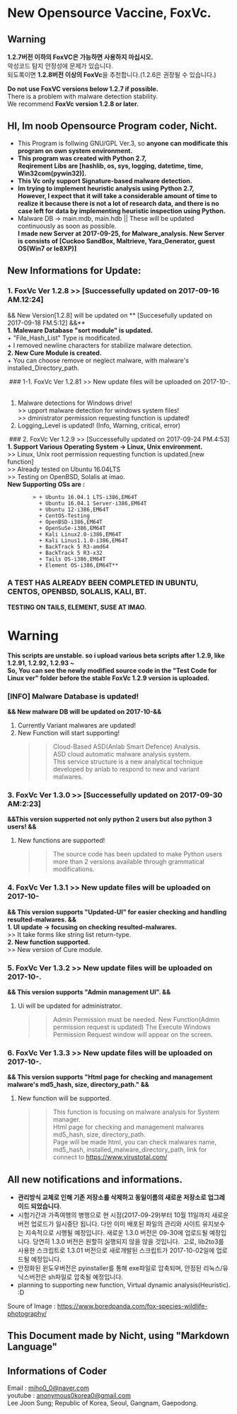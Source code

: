 # New Opensource Vaccine, FoxVc.  

## Warning  
**1.2.7버전 이하의 FoxVC은 가능하면 사용하지 마십시오.**  
악성코드 탐지 안정성에 문제가 있습니다.   
되도록이면 **1.2.8버전 이상의 FoxVc**을 추천합니다.(1.2.6은 권장될 수 있습니다.)  

**Do not use FoxVC versions below 1.2.7 if possible.**     
There is a problem with malware detection stability.   
We recommend **FoxVc version 1.2.8 or later.**    


## HI, Im noob Opensource Program coder, Nicht.

+ This Program is follwing GNU/GPL Ver.3, so **anyone can modificate this program on own system environment.**  
+ **This program was created with Python 2.7,**  
**Reqirement Libs are [hashlib, os, sys, logging, datetime, time, Win32com(pywin32)].**    
+ **This Vc only support Signature-based malware detection.**  
+ **Im trying to implement heuristic analysis using Python 2.7,**  
**However, I expect that it will take a considerable amount of time to realize it because there is not a lot of research data, and there is no case left for data by implementing heuristic inspection using Python.**    
+ Malware DB -> main.mdb, main.hdb || These will be updated continuously as soon as possible.  
**I made new Server at 2017-09-25, for Malware_analysis. New Server is consists of [Cuckoo SandBox, Maltrieve, Yara_Generator, guest OS(Win7 or Ie8XP)]**  


## New Informations for Update:
  
  ### 1. FoxVc Ver 1.2.8 >> [Successefully updated on 2017-09-16 AM.12:24]   
  && New Version[1.2.8] will be updated on ** [Succesefully updated on 2017-09-18 FM.5:12] &&**  
      **1. Maleware Database "sort module" is updated.**  
        + "File_Hash_List" Type is modificated.  
        + I removed newline characters for stabilize malware detection.  
      **2. New Cure Module is created.**  
        + You can choose remove or neglect malware, with malware's installed_Directory_path.  
        
  ### 1-1. FoxVc Ver 1.2.81 >> New update files will be uploaded on 2017-10-.
          
  1. Malware detections for Windows drive!  
    >> upport malware detection for windows system files!  
    >> dministrator permission requesting function is updated!  
  2. Logging_Level is updated! (Info, Warning, critical, error)
        
         
  ### 2. FoxVc Ver 1.2.9 >> [Successefully updated on 2017-09-24 PM.4:53] 
  **1. Support Various Operating System -> Linux, Unix environment.**    
        >> Linux, Unix root permission requesting function is updated.[new function]  
        >> Already tested on Ubuntu 16.04LTS  
        >> Testing on OpenBSD, Solalis at imao.  
          **New Supporting OSs are :**  
           
            > + Ubuntu 16.04.1 LTS-i386,EM64T  
              + Ubuntu 16.04.1 Server-i386,EM64T  
              + Ubuntu 12-i386,EM64T  
              + CentOS-Testing  
              + OpenBSD-i386,EM64T  
              + OpenSuSe-i386,EM64T  
              + Kali Linux2.0-i386,EM64T  
              + Kali Linus1.1.0-i386,EM64T  
              + BackTrack 5 R3-amd64  
              + BackTrack 5 R3-x32  
              + Tails OS-i386,EM64T  
              + Element OS-i386,EM64T**     

### A TEST HAS ALREADY BEEN COMPLETED IN UBUNTU, CENTOS, OPENBSD, SOLALIS, KALI, BT.  
  **TESTING ON TAILS, ELEMENT, SUSE AT IMAO.**    
  
  # Warning          
  **This scripts are unstable. so i upload various beta scripts after 1.2.9, like 1.2.91, 1.2.92, 1.2.93 ~  
  So, You can see the newly modified source code in the "Test Code for Linux ver" folder before the stable FoxVc 1.2.9 version is uploaded.** 

  ### [INFO] Malware Database is updated!  
  **&& New malware DB will be updated on 2017-10-&&**  
  1. Currently Variant malwares are updated!  
  2. New Function will start supporting!  
     >> Cloud-Based ASD(Anlab Smart Defence) Analysis.  
     >> ASD cloud automatic malware analysis system.  
        >> This service structure is a new analytical technique developed by anlab to respond to new and variant malwares.    
                
  
  
### 3. FoxVc Ver 1.3.0 >> [Successefully updated on 2017-09-30 AM:2:23] 
**&&This version supperted not only python 2 users but also python 3 users! &&**  
1. New functions are supported!  
   >> The source code has been updated to make Python users more than 2 versions available through grammatical modifications.  
 
        
### 4. FoxVc Ver 1.3.1 >> New update files will be uploaded on 2017-10-    
**&& This version supports "Updated-UI" for easier checking and handling resulted-malwares. &&**  
**1. UI update -> focusing on checking resulted-malwares.**  
     >> It take forms like string list return-type.  
**2. New function supported.**  
     >> New version of Cure module.    
            
### 5. FoxVc Ver 1.3.2 >> New update files will be uploaded on 2017-10-.  
**&& This version supports "Admin management UI". &&**   
1. Ui will be updated for administrator.  
   >> Admin Permission must be needed.
    >> New Function(Admin permission request is updated)
      >> The Execute Windows Permission Request window will appear on the screen.
            
### 6. FoxVc Ver 1.3.3 >> New update files will be uploaded on 2017-10-.  
**&& This version supports "Html page for checking and management malware's md5_hash, size, directory_path." &&**      
1. New function will be supported.  
    >> This function is focusing on malware analysis for System manager.  
    >> Html page for checking and management malwares md5_hash, size, directory_path.  
      >> Page will be made html, you can check  malwares name, md5_hash, installed_malware_directory_path, link for connect to https://www.virustotal.com/  
            
            
            
            
## All new notifications and informations.  
+ **관리방식 교체로 인해 기존 저장소를 삭제하고 동일이름의 새로운 저장소로 업그레이드 되었습니다.**  
+ 시험기간과 가족여행의 병행으로 현 시점(2017-09-29)부터 10월 11일까지 새로운 버전 업로드가 일시중단 됩니다.  다만 이미 배포된 파일의 관리와 사이트 유지보수는 지속적으로 시행될 예정입니다. 새로운 1.3.0 버전은 09-30에 업로드될 예정입니다. 당연히 1.3.0 버전은 원할히 실행되지 않을 않을 것입니다.  고로, lib2to3를 사용한 스크립트로 1.3.01 버전으로 새로개발된 스크립트가 2017-10-02일에 업로드될 예정입니다.
+ 안정화된 윈도우버전은 pyinstaller를 통해 exe파일로 압축되며, 안정된 리눅스/유닉스버전은 sh파일로 압축될 예정입니다.  
+ planning to supporting new function, Virtual dynamic analysis(Heuristic). :D  
     
Soure of Image : https://www.boredpanda.com/fox-species-wildlife-photography/  
 
## This Document made by Nicht, using "Markdown Language" 

## Informations of Coder    
 
 Email : miho0_0@naver.com  
 youtube : anonymous0korea0@gmail.com  
 Lee Joon Sung; Republic of Korea, Seoul, Gangnam, Gaepodong.  
 
